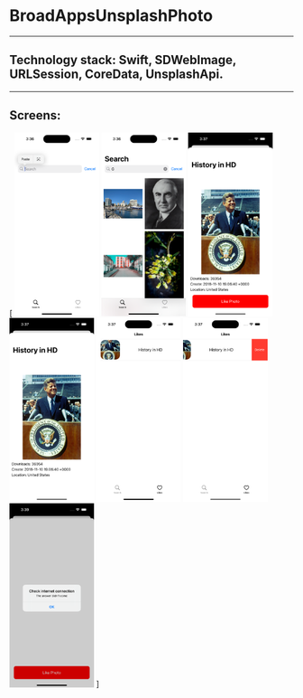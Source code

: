 # BroadAppsUnsplashPhoto

---
## Technology stack: Swift, SDWebImage, URLSession, CoreData, UnsplashApi.
---

## Screens:

[
<img src="https://github.com/MikkiWhiteDove/BroadAppsUnsplashPhoto/blob/main/screens/Search.png" width="150" hedth="300">
<img src="https://github.com/MikkiWhiteDove/BroadAppsUnsplashPhoto/blob/main/screens/SearchPhoto.png" width="150" hedth="300">
<img src="https://github.com/MikkiWhiteDove/BroadAppsUnsplashPhoto/blob/main/screens/Description.png" width="150" hedth="300">
<img src="https://github.com/MikkiWhiteDove/BroadAppsUnsplashPhoto/blob/main/screens/LikedPhoto.png" width="150" hedth="300">
<img src="https://github.com/MikkiWhiteDove/BroadAppsUnsplashPhoto/blob/main/screens/LikeController.png" width="150" hedth="300">
<img src="https://github.com/MikkiWhiteDove/BroadAppsUnsplashPhoto/blob/main/screens/DeletePhoto.png" width="150" hedth="300">
<img src="https://github.com/MikkiWhiteDove/BroadAppsUnsplashPhoto/blob/main/screens/Alert.png" width="150" hedth="300">
]
